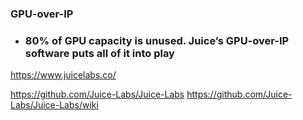 ### GPU-over-IP
- ### 80% of GPU capacity is unused. Juice’s GPU-over-IP software puts all of it into play
https://www.juicelabs.co/

https://github.com/Juice-Labs/Juice-Labs
https://github.com/Juice-Labs/Juice-Labs/wiki
